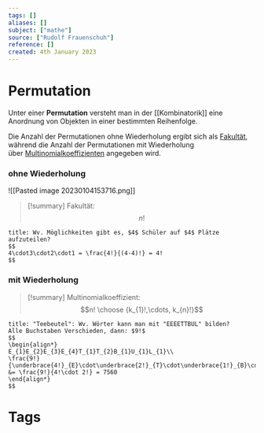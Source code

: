 ```yaml
---
tags: []
aliases: []
subject: ["mathe"]
source: ["Rudolf Frauenschuh"]
reference: []
created: 4th January 2023
---
```


# Permutation
Unter einer **Permutation** versteht man in der [[Kombinatorik]] eine Anordnung von Objekten in einer bestimmten Reihenfolge.

Die Anzahl der Permutationen ohne Wiederholung ergibt sich als [Fakultät](https://de.wikipedia.org/wiki/Fakult%C3%A4t_(Mathematik) "Fakultät (Mathematik)"),
während die Anzahl der Permutationen mit Wiederholung über [Multinomialkoeffizienten](https://de.wikipedia.org/wiki/Multinomialkoeffizient "Multinomialkoeffizient") angegeben wird.

### ohne Wiederholung
![[Pasted image 20230104153716.png]]

>[!summary] Fakultät: 
> $$n!$$

```ad-example
title: Wv. Möglichkeiten gibt es, $4$ Schüler auf $4$ Plätze aufzuteilen?
$$
4\cdot3\cdot2\cdot1 = \frac{4!}{(4-4)!} = 4!
$$
```

### mit Wiederholung
>[!summary] Multinomialkoeffizient:
>$$n! \choose {k_{1}!,\cdots, k_{n}!}$$


```ad-example
title: "Teebeutel": Wv. Wörter kann man mit "EEEETTBUL" bilden?
Alle Buchstaben Verschieden, dann: $9!$
$$
\begin{align*}
E_{1}E_{2}E_{3}E_{4}T_{1}T_{2}B_{1}U_{1}L_{1}\\
\frac{9!}{\underbrace{4!}_{E}\cdot\underbrace{2!}_{T}\cdot\underbrace{1!}_{B}\cdot\underbrace{1!}_{U}\cdot\underbrace{1!}_{L}} &= \frac{9!}{4!\cdot 2!} = 7560
\end{align*}
$$
```
# Tags